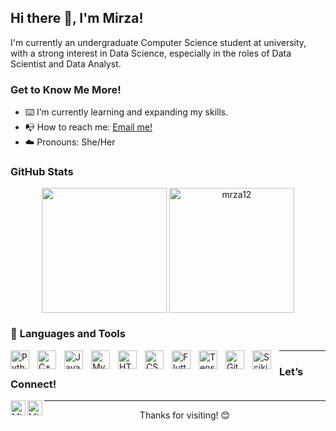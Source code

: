 ## <strong>Hi there 👋, I'm Mirza!</strong>

I'm currently an undergraduate Computer Science student at university, with a strong interest in Data Science, especially in the roles of Data Scientist and Data Analyst.

### <strong>Get to Know Me More!</strong>

- :keyboard: I’m currently learning and expanding my skills.
- :mailbox_with_no_mail: How to reach me: [Email me!](mailto:mirzaumayroh@gmail.com)
- :cloud: Pronouns: She/Her

### <strong>GitHub Stats</strong>
<p align="center">
    <img align="center" src="https://github-readme-stats.vercel.app/api/top-langs/?username=mrza12&layout=compact&hide=html&langs_count=8" height="200" />
    <img align="center" src="https://github-readme-stats.vercel.app/api?username=mrza12&show_icons=true&locale=en" alt="mrza12" height="200"/>
</p>

### 🧰 <strong>Languages and Tools</strong>

<p>
    <img align="left" alt="Python" width="30px" style="padding-right:10px;" src="https://cdn.jsdelivr.net/gh/devicons/devicon/icons/python/python-plain.svg" />
    <img align="left" alt="C++" width="30px" style="padding-right:10px;" src="https://cdn.jsdelivr.net/gh/devicons/devicon@latest/icons/cplusplus/cplusplus-original.svg" />
    <img align="left" alt="Java" width="30px" style="padding-right:10px;" src="https://cdn.jsdelivr.net/gh/devicons/devicon/icons/java/java-original.svg" />
    <img align="left" alt="MySQL" width="30px" style="padding-right:10px;" src="https://cdn.jsdelivr.net/gh/devicons/devicon@latest/icons/mysql/mysql-original-wordmark.svg" />
    <img align="left" alt="HTML" width="30px" style="padding-right:10px;" src="https://cdn.jsdelivr.net/gh/devicons/devicon/icons/html5/html5-plain.svg" />
    <img align="left" alt="CSS" width="30px" style="padding-right:10px;" src="https://cdn.jsdelivr.net/gh/devicons/devicon/icons/css3/css3-plain.svg" />
    <img align="left" alt="Flutter" width="30px" style="padding-right:10px;" src="https://cdn.jsdelivr.net/gh/devicons/devicon@latest/icons/flutter/flutter-original.svg" />
    <img align="left" alt="Tensorflow" width="30px" style="padding-right:10px;" src="https://cdn.jsdelivr.net/gh/devicons/devicon@latest/icons/tensorflow/tensorflow-original.svg" />
    <img align="left" alt="Git" width="30px" style="padding-right:10px;" src="https://cdn.jsdelivr.net/gh/devicons/devicon/icons/git/git-original.svg" />
    <img align="left" alt="Scikit-learn" width="30px" style="padding-right:10px;" src="https://cdn.jsdelivr.net/gh/devicons/devicon/icons/scikitlearn/scikitlearn-original.svg" />
</p>

---

### <strong>Let’s Connect!</strong>
<p>
    <a href="https://www.linkedin.com/in/mirzaalaydaumayroh/">
      <img align="left" alt="Mirza's LinkedIn" width="24px" src="https://simpleicons.now.sh/linkedin/0A66C2" />
    </a>
    <a href="https://www.instagram.com/yours/">
      <img align="left" alt="Mirza's Instagram" width="24px" src="https://simpleicons.now.sh/instagram/E4405F" />
    </a>
</p>

---

<div align="center">
    <p>Thanks for visiting! 😊</p>
</div>
